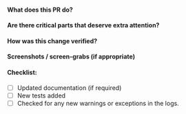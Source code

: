 #### What does this PR do?

#### Are there critical parts that deserve extra attention?

#### How was this change verified?

<!-- _If manually, screen-grabs are helpful. If automated (unit, integration, or e2e), even better._ -->

#### Screenshots / screen-grabs (if appropriate)

#### Checklist:

- [ ] Updated documentation (if required)
- [ ] New tests added
- [ ] Checked for any new warnings or exceptions in the logs.
